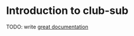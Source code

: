 # Introduction to club-sub

TODO: write [great documentation](http://jacobian.org/writing/what-to-write/)
